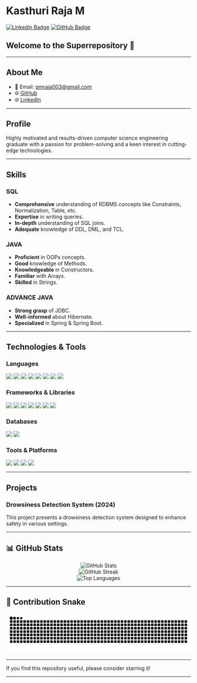 # Kasthuri Raja M

[![Linkedin Badge](https://img.shields.io/badge/-LinkedIn-0e76a8?style=flat-square&logo=Linkedin&logoColor=white)](https://www.linkedin.com/in/) [![GitHub Badge](https://img.shields.io/badge/-GitHub-181717?style=flat-square&logo=github&logoColor=white)](https://github.com/KasthuriRaja-M)

## Welcome to the Superrepository 👋

---

## About Me

- 📧 Email: pmraja003@gmail.com
- 🌐 [GitHub](https://github.com/KasthuriRaja-M)
- 🌐 [LinkedIn](https://www.linkedin.com/in/)

---

## Profile

Highly motivated and results-driven computer science engineering graduate with a passion for problem-solving and a keen interest in cutting-edge technologies.

---

## Skills

### SQL
- **Comprehensive** understanding of RDBMS concepts like Constraints, Normalization, Table, etc.
- **Expertise** in writing queries.
- **In-depth** understanding of SQL joins.
- **Adequate** knowledge of DDL, DML, and TCL.

### JAVA
- **Proficient** in OOPs concepts.
- **Good** knowledge of Methods.
- **Knowledgeable** in Constructors.
- **Familiar** with Arrays.
- **Skilled** in Strings.

### ADVANCE JAVA
- **Strong grasp** of JDBC.
- **Well-informed** about Hibernate.
- **Specialized** in Spring & Spring Boot.

---

## Technologies & Tools

### Languages
<img src="https://img.shields.io/badge/Java-007396?style=for-the-badge&logo=java&logoColor=white"> <img src="https://img.shields.io/badge/SQL-4479A1?style=for-the-badge&logo=postgresql&logoColor=white"> <img src="https://img.shields.io/badge/Python-FFD43B?style=for-the-badge&logo=python&logoColor=blue"> <img src="https://img.shields.io/badge/C-00599C?style=for-the-badge&logo=c&logoColor=white"> <img src="https://img.shields.io/badge/HTML5-E34F26?style=for-the-badge&logo=html5&logoColor=white"> <img src="https://img.shields.io/badge/CSS3-1572B6?style=for-the-badge&logo=css3&logoColor=white"> <img src="https://img.shields.io/badge/JavaScript-F7DF1E?style=for-the-badge&logo=javascript&logoColor=black"> <img src="https://img.shields.io/badge/TypeScript-007ACC?style=for-the-badge&logo=typescript&logoColor=white">

### Frameworks & Libraries
<img src="https://img.shields.io/badge/Spring-6DB33F?style=for-the-badge&logo=spring&logoColor=white"> <img src="https://img.shields.io/badge/Spring%20Boot-6DB33F?style=for-the-badge&logo=spring-boot&logoColor=white"> <img src="https://img.shields.io/badge/Hibernate-59666C?style=for-the-badge&logo=hibernate&logoColor=white"> <img src="https://img.shields.io/badge/JDBC-007396?style=for-the-badge&logo=java&logoColor=white"> <img src="https://img.shields.io/badge/React-20232A?style=for-the-badge&logo=react&logoColor=61DAFB"> <img src="https://img.shields.io/badge/Vite-646CFF?style=for-the-badge&logo=vite&logoColor=white"> <img src="https://img.shields.io/badge/Node.js-339933?style=for-the-badge&logo=nodedotjs&logoColor=white">

### Databases
<img src="https://img.shields.io/badge/MySQL-005C84?style=for-the-badge&logo=mysql&logoColor=white"> <img src="https://img.shields.io/badge/PostgreSQL-316192?style=for-the-badge&logo=postgresql&logoColor=white">

### Tools & Platforms
<img src="https://img.shields.io/badge/GitHub-181717?style=for-the-badge&logo=github&logoColor=white"> <img src="https://img.shields.io/badge/VS%20Code-007ACC?style=for-the-badge&logo=visual-studio-code&logoColor=white"> <img src="https://img.shields.io/badge/Windows-0078D6?style=for-the-badge&logo=windows&logoColor=white"> <img src="https://img.shields.io/badge/Linux-FCC624?style=for-the-badge&logo=linux&logoColor=black">

---

## Projects

### Drowsiness Detection System (2024)
This project presents a drowsiness detection system designed to enhance safety in various settings.

---

## 📊 GitHub Stats

<p align="center">
  <img src="https://github-readme-stats.vercel.app/api?username=KasthuriRaja-M&show_icons=true&theme=github_dark&hide_border=true" alt="GitHub Stats" />
  <br/>
  <img src="https://github-readme-streak-stats.herokuapp.com/?user=KasthuriRaja-M&theme=github-dark&hide_border=true" alt="GitHub Streak" />
  <br/>
  <img src="https://github-readme-stats.vercel.app/api/top-langs/?username=KasthuriRaja-M&layout=compact&theme=github_dark&hide_border=true" alt="Top Languages" />
</p>

---

## 🐍 Contribution Snake

<p align="center">
  <img src="https://raw.githubusercontent.com/KasthuriRaja-M/KasthuriRaja-M/output/snake.svg" alt="Snake animation" />
</p>

---

If you find this repository useful, please consider starring it!

---
